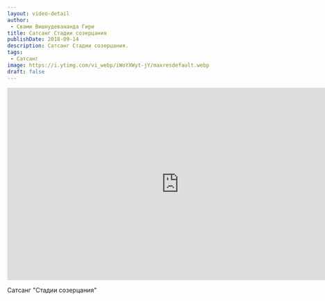 ```yaml
---
layout: video-detail
author:
 - Свами Вишнудевананда Гири
title: Сатсанг Стадии созерцания
publishDate: 2018-09-14
description: Сатсанг Стадии созерцания. 
tags: 
 - Сатсанг
image: https://i.ytimg.com/vi_webp/iWoYXWyt-jY/maxresdefault.webp
draft: false
---
```


<iframe width="790" height="444" src="https://www.youtube.com/embed/iWoYXWyt-jY" frameborder="0" allowfullscreen=""></iframe> 

  Сатсанг "Стадии созерцания"

  

 